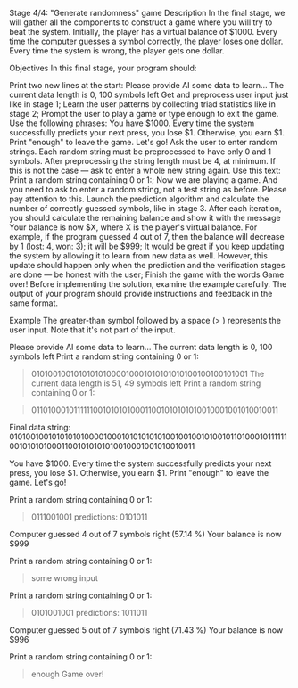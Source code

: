 Stage 4/4: "Generate randomness" game
Description
In the final stage, we will gather all the components to construct a game where you will try to beat the system. Initially, the player has a virtual balance of $1000. Every time the computer guesses a symbol correctly, the player loses one dollar. Every time the system is wrong, the player gets one dollar.

Objectives
In this final stage, your program should:

Print two new lines at the start:
Please provide AI some data to learn...
The current data length is 0, 100 symbols left
Get and preprocess user input just like in stage 1;
Learn the user patterns by collecting triad statistics like in stage 2;
Prompt the user to play a game or type enough to exit the game. Use the following phrases:
You have $1000. Every time the system successfully predicts your next press, you lose $1.
Otherwise, you earn $1. Print "enough" to leave the game. Let's go!
Ask the user to enter random strings. Each random string must be preprocessed to have only 0 and 1 symbols. After preprocessing the string length must be 4, at minimum. If this is not the case — ask to enter a whole new string again. Use this text: Print a random string containing 0 or 1:;
Now we are playing a game. And you need to ask to enter a random string, not a test string as before. Please pay attention to this.
Launch the prediction algorithm and calculate the number of correctly guessed symbols, like in stage 3. After each iteration, you should calculate the remaining balance and show it with the message Your balance is now $X, where X is the player's virtual balance. For example, if the program guessed 4 out of 7, then the balance will decrease by 1 (lost: 4, won: 3); it will be $999;
It would be great if you keep updating the system by allowing it to learn from new data as well. However, this update should happen only when the prediction and the verification stages are done — be honest with the user;
Finish the game with the words Game over!
Before implementing the solution, examine the example carefully. The output of your program should provide instructions and feedback in the same format.

Example
The greater-than symbol followed by a space (> ) represents the user input. Note that it's not part of the input.

Please provide AI some data to learn...
The current data length is 0, 100 symbols left
Print a random string containing 0 or 1:

> 010100100101010101000010001010101010100100100101001
The current data length is 51, 49 symbols left
Print a random string containing 0 or 1:

> 011010001011111100101010100011001010101010010001001010010011

Final data string:
010100100101010101000010001010101010100100100101001011010001011111100101010100011001010101010010001001010010011

You have $1000. Every time the system successfully predicts your next press, you lose $1.
Otherwise, you earn $1. Print "enough" to leave the game. Let's go!

Print a random string containing 0 or 1:

> 0111001001
predictions:
0101011

Computer guessed 4 out of 7 symbols right (57.14 %)
Your balance is now $999

Print a random string containing 0 or 1:

> some wrong input

Print a random string containing 0 or 1:

> 0101001001
predictions:
1011011

Computer guessed 5 out of 7 symbols right (71.43 %)
Your balance is now $996

Print a random string containing 0 or 1:

> enough
Game over!